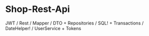 # Shop-Rest-Api

JWT / Rest / Mapper / DTO + Repositories / SQL! + Transactions / DateHelper! / UserService + Tokens
